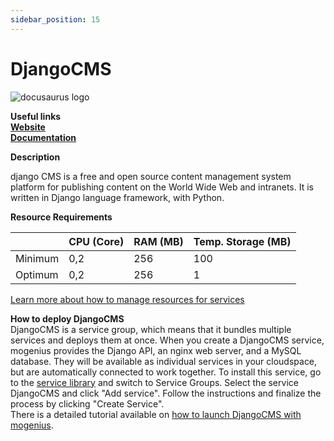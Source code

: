 ```yaml
---
sidebar_position: 15
---
```


# DjangoCMS

![docusaurus logo](https://api.mogenius.com/file/id/48fec170-05df-434e-9462-c2cf434c5eb2)

**Useful links**  
**[Website](https://www.django-cms.org/en/)**  
**[Documentation](https://docs.django-cms.org)**  

**Description**

django CMS is a free and open source content management system platform for publishing content on the World Wide Web and intranets. It is written in Django language framework, with Python.

**Resource Requirements**

||CPU (Core)|RAM (MB)  |Temp. Storage (MB)|
|--|--|--|--|
| Minimum | 0,2 |256| 100
| Optimum | 0,2 |256| 1

[Learn more about how to manage resources for services](./../cloud-management/resource-management.md)

**How to deploy DjangoCMS**  
DjangoCMS is a service group, which means that it bundles multiple services and deploys them at once. When you create a DjangoCMS service, mogenius provides the Django API, an nginx web server, and a MySQL database. They will be available as individual services in your cloudspace, but are automatically connected to work together.
To install this service, go to the [service library](./../mogenius-platform/service-library.md) and switch to Service Groups. Select the service DjangoCMS and click  "Add service". Follow the instructions and finalize the process by clicking "Create Service".  
There is a detailed tutorial available on [how to launch DjangoCMS with mogenius](#).
